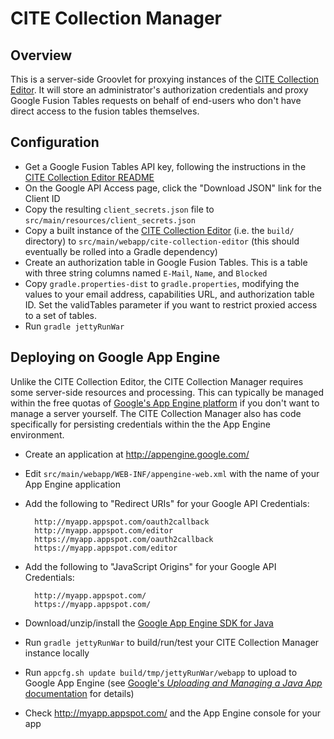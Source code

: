 CITE Collection Manager
=======================

Overview
--------

This is a server-side Groovlet for proxying instances of the [CITE Collection Editor](https://github.com/ryanfb/cite-collection-editor).
It will store an administrator's authorization credentials and proxy Google Fusion Tables
requests on behalf of end-users who don't have direct access to the fusion tables themselves.

Configuration
-------------

* Get a Google Fusion Tables API key, following the instructions in the [CITE Collection Editor README](https://github.com/ryanfb/cite-collection-editor/blob/master/README.md)
* On the Google API Access page, click the "Download JSON" link for the Client ID
* Copy the resulting `client_secrets.json` file to `src/main/resources/client_secrets.json`
* Copy a built instance of the [CITE Collection Editor](https://github.com/ryanfb/cite-collection-editor) (i.e. the `build/` directory) to `src/main/webapp/cite-collection-editor` (this should eventually be rolled into a Gradle dependency)
* Create an authorization table in Google Fusion Tables. This is a table with three string columns named `E-Mail`, `Name`, and `Blocked`
* Copy `gradle.properties-dist` to `gradle.properties`, modifying the values to your email address, capabilities URL, and authorization table ID. Set the validTables parameter if you want to restrict proxied access to a set of tables.
* Run `gradle jettyRunWar`

Deploying on Google App Engine
------------------------------

Unlike the CITE Collection Editor, the CITE Collection Manager requires some server-side resources and processing. This can typically be managed within the free quotas of [Google's App Engine platform](https://cloud.google.com/appengine/docs) if you don't want to manage a server yourself. The CITE Collection Manager also has code specifically for persisting credentials within the the App Engine environment.

* Create an application at <http://appengine.google.com/>
* Edit `src/main/webapp/WEB-INF/appengine-web.xml` with the name of your App Engine application
* Add the following to "Redirect URIs" for your Google API Credentials:

        http://myapp.appspot.com/oauth2callback
        http://myapp.appspot.com/editor
        https://myapp.appspot.com/oauth2callback
        https://myapp.appspot.com/editor

* Add the following to "JavaScript Origins" for your Google API Credentials:

        http://myapp.appspot.com/
        https://myapp.appspot.com/

* Download/unzip/install the [Google App Engine SDK for Java](https://cloud.google.com/appengine/downloads)
* Run `gradle jettyRunWar` to build/run/test your CITE Collection Manager instance locally
* Run `appcfg.sh update build/tmp/jettyRunWar/webapp` to upload to Google App Engine (see [Google's *Uploading and Managing a Java App* documentation](https://cloud.google.com/appengine/docs/java/tools/uploadinganapp) for details)
* Check <http://myapp.appspot.com/> and the App Engine console for your app
